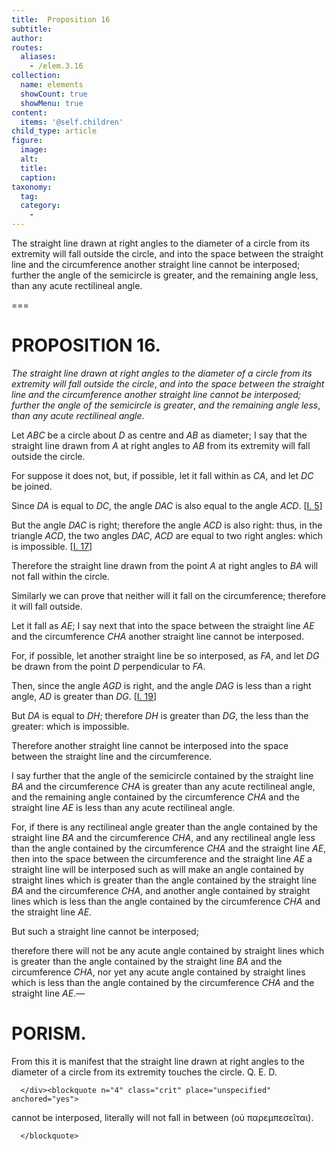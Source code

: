 ```yaml
---
title:  Proposition 16
subtitle: 
author:
routes:
  aliases:
    - /elem.3.16
collection:
  name: elements
  showCount: true
  showMenu: true
content:
  items: '@self.children'
child_type: article
figure:
  image:
  alt:
  title:
  caption:
taxonomy:
  tag:
  category:
    - 
---
```


<p><emph>The straight line drawn at right angles to the diameter of a circle from its extremity will fall outside the circle</emph>, <emph>and into the space between the straight line and the circumference another straight line cannot be interposed; further the angle of the semicircle is greater</emph>, <emph>and the remaining angle less</emph>, <emph>than any acute rectilineal angle</emph>. </p>

===

<h1>PROPOSITION 16.</h1>
<p><em>The straight line drawn at right angles to the diameter of a circle from its extremity will fall outside the circle</em>, <em>and into the space between the straight line and the circumference another straight line cannot be interposed; further the angle of the semicircle is greater</em>, <em>and the remaining angle less</em>, <em>than any acute rectilineal angle</em>. </p>

<p>Let <em>ABC</em> be a circle about <em>D</em> as centre and <em>AB</em> as diameter; <pb n="38"/>I say that the straight line drawn from <em>A</em> at right angles to <em>AB</em> from its extremity will fall outside the circle. </p>

<p>For suppose it does not, but, if possible, let it fall within as <em>CA</em>, and let <em>DC</em> be joined. </p>

<p>Since <em>DA</em> is equal to <em>DC</em>, 
       <span class="center">the angle <em>DAC</em> is also equal to the angle <em>ACD</em>. [<a href="/elem.1.5">I. 5</a>]</span>
      </p>

<p>But the angle <em>DAC</em> is right; <span class="center">therefore the angle <em>ACD</em> is also right:</span> thus, in the triangle <em>ACD</em>, the two angles <em>DAC</em>, <em>ACD</em> are equal to two right angles: which is impossible. [<a href="/elem.1.17">I. 17</a>] </p>

<p>Therefore the straight line drawn from the point <em>A</em> at right angles to <em>BA</em> will not fall within the circle. </p>

<p>Similarly we can prove that neither will it fall on the circumference; <span class="center">therefore it will fall outside.</span>
      </p>

<p>Let it fall as <em>AE</em>; I say next that into the space between the straight line <em>AE</em> and the circumference <em>CHA</em> another straight line cannot be interposed. </p>

<p>For, if possible, let another straight line be so interposed, as <em>FA</em>, and let <em>DG</em> be drawn from the point <em>D</em> perpendicular to <em>FA</em>. </p>

<p>Then, since the angle <em>AGD</em> is right, <span class="center">and the angle <em>DAG</em> is less than a right angle, <em>AD</em> is greater than <em>DG</em>. [<a href="/elem.1.19">I. 19</a>]</span>
      </p>

<p>But <em>DA</em> is equal to <em>DH</em>; <span class="center">therefore <em>DH</em> is greater than <em>DG</em>, the less than the greater: which is impossible.</span>
      </p>

<p>Therefore another straight line cannot be interposed into the space between the straight line and the circumference. </p>

<p>I say further that the angle of the semicircle contained by the straight line <em>BA</em> and the circumference <em>CHA</em> is greater than any acute rectilineal angle, and the remaining angle contained by the circumference <em>CHA</em> and the straight line <em>AE</em> is less than any acute rectilineal angle. </p>

<p>For, if there is any rectilineal angle greater than the angle contained by the straight line <em>BA</em> and the circumference <pb n="39"/><em>CHA</em>, and any rectilineal angle less than the angle contained by the circumference <em>CHA</em> and the straight line <em>AE</em>, then into the space between the circumference and the straight line <em>AE</em> a straight line will be interposed such as will make an angle contained by straight lines which is greater than the angle contained by the straight line <em>BA</em> and the circumference <em>CHA</em>, and another angle contained by straight lines which is less than the angle contained by the circumference <em>CHA</em> and the straight line <em>AE</em>. </p>

<p>But such a straight line cannot be interposed; </p>

<p>therefore there will not be any acute angle contained by straight lines which is greater than the angle contained by the straight line <em>BA</em> and the circumference <em>CHA</em>, nor yet any acute angle contained by straight lines which is less than the angle contained by the circumference <em>CHA</em> and the straight line <em>AE</em>.— </p>
<div id="elem.3.16.p.1" class="porism">
       <h1>PORISM.</h1>
       
<p>From this it is manifest that the straight line drawn at right angles to the diameter of a circle from its extremity touches the circle. Q. E. D.</p>

      </div><blockquote n="4" class="crit" place="unspecified" anchored="yes">
       
<p><span class="bold">cannot be interposed</span>, literally <quote>will not fall in between</quote>
 (<foreign lang="greek">οὐ παρεμπεσεῖται</foreign>).</p>

      </blockquote>

